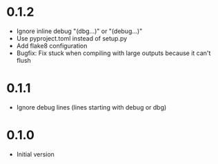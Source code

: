 # 0.1.2

- Ignore inline debug "(dbg...)" or "(debug...)"
- Use pyproject.toml instead of setup.py
- Add flake8 configuration
- Bugfix: Fix stuck when compiling with large outputs because it can't flush

# 0.1.1

- Ignore debug lines (lines starting with debug or dbg)

# 0.1.0

- Initial version
